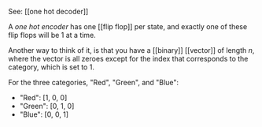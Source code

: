See: [[one hot decoder]]

A *one hot encoder* has one [[flip flop]] per state, and exactly one of these flip flops will be $1$ at a time. 

Another way to think of it, is that you have a [[binary]] [[vector]] of length $n$, where the vector is all zeroes except for the index that corresponds to the category, which is set to $1$.

For the three categories, "Red", "Green", and "Blue":
- "Red": [1, 0, 0]
- "Green": [0, 1, 0]
- "Blue": [0, 0, 1]

